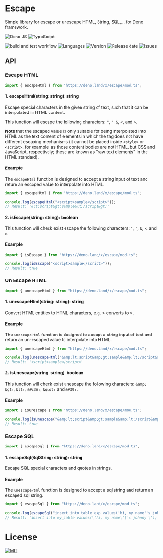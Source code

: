 # Escape
Simple library for escape or unescape HTML, String, SQL,... for Deno framework.

![Deno JS](https://img.shields.io/badge/deno%20js-000000?style=for-the-badge&logo=deno&logoColor=white)
![TypeScript](https://img.shields.io/badge/typescript-%23007ACC.svg?style=for-the-badge&logo=typescript&logoColor=white)

![build and test workflow](https://github.com/lechidung/escape/actions/workflows/github-actions.yml/badge.svg)
![Languages](https://img.shields.io/github/languages/top/lechidung/escape)
![Version](https://img.shields.io/github/v/release/lechidung/escape)
![Release date](https://img.shields.io/github/release-date/lechidung/escape)
![Issues](https://img.shields.io/github/issues/lechidung/escape)

## API

### Escape HTML
```js
import { escapeHtml } from "https://deno.land/x/escape/mod.ts";
```

#### **1. escapeHtml(string: string): string**

Escape special characters in the given string of text, such that it can be
interpolated in HTML content.

This function will escape the following characters: `"`, `'`, `&`, `<`, and
`>`.

**Note** that the escaped value is only suitable for being interpolated into
HTML as the text content of elements in which the tag does not have different
escaping mechanisms (it cannot be placed inside `<style>` or `<script>`, for
example, as those content bodies are not HTML, but CSS and JavaScript,
respectively; these are known as "raw text elements" in the HTML standard).

#### Example

The `escapeHtml` function is designed to accept a string input of text and
return an escaped value to interpolate into HTML.

```js
import { escapeHtml } from "https://deno.land/x/escape/mod.ts";

console.log(escapeHtml("<script>sample</script>"));
// Result: '&lt;script&gt;sample&lt;/script&gt;'

```
#### **2. isEscape(string: string): boolean**

This function will check exist escape the following characters: `"`, `'`, `&`, `<`, and
`>`.

#### Example

```js
import { isEscape } from "https://deno.land/x/escape/mod.ts";

console.log(isEscape("<script>sample</script>"));
// Result: true

```

### Un Escape HTML
```js
import { unescapeHtml } from "https://deno.land/x/escape/mod.ts";
```

#### **1. unescapeHtml(string: string): string**

Convert HTML entities to HTML characters, e.g. &gt; converts to >.

#### Example

The `unescapeHtml` function is designed to accept a string input of text and
return an un-escaped value to interpolate into HTML.

```js
import { unescapeHtml } from "https://deno.land/x/escape/mod.ts";

console.log(unescapeHtml("&amp;lt;script&amp;gt;sample&amp;lt;/script&amp;gt;"));
// Result: '<script>sample</script>'

```

#### **2. isUnescape(string: string): boolean**

This function will check exist unescape the following characters: `&amp;`, `&gt;`, `&lt;`, `&#x3A;`, `&quot;` and
`&#39;`.

#### Example

```js
import { isUnescape } from "https://deno.land/x/escape/mod.ts";

console.log(isUnescape("&amp;lt;script&amp;gt;sample&amp;lt;/script&amp;gt;"));
// Result: true

```

### Escape SQL
```js
import { escapeSql } from "https://deno.land/x/escape/mod.ts";
```

#### **1. escapeSql(SqlString: string): string**

Escape SQL special characters and quotes in strings.

#### Example

The `unescapeHtml` function is designed to accept a sql string and
return an escaped sql string.

```js
import { escapeSql } from "https://deno.land/x/escape/mod.ts";

console.log(escapeSql("insert into table_exp values('hi, my name''s johnny.');"));
// Result: 'insert into my_table values(\'hi, my name\'\'s johnny.\');'

```
# License
[![MIT](https://img.shields.io/github/license/Ileriayo/markdown-badges?style=for-the-badge)](./LICENSE)

